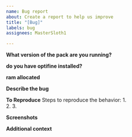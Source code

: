 ```yaml
---
name: Bug report
about: Create a report to help us improve
title: "[Bug]"
labels: bug
assignees: MasterSloth1

---
```


**What version of the pack are you running?**


**do you have optifine installed?**


**ram allocated**


**Describe the bug**


**To Reproduce**
Steps to reproduce the behavior:
1.  
2. 
3. 

**Screenshots**


**Additional context**
